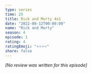 ```yaml
---
type: series
time: 25
title: Rick and Morty 4x1
date: "2022-08-12T00:00:00"
name: "Rick and Morty"
season: 4
episode: 1
rating: 4
ratingEmoji: "⭐️⭐️⭐️⭐️"
share: false
---
```


*[No review was written for this episode]*